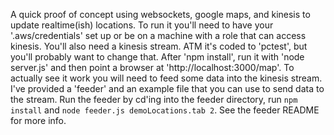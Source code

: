 A quick proof of concept using websockets, google maps, and kinesis to update realtime(ish) locations. To run it you'll need to have your '.aws/credentials' set up or be on a machine with a role that can access kinesis.  You'll also need a kinesis stream.  ATM it's coded to 'pctest', but you'll probably want to change that.  After 'npm install', run it with 'node server.js' and then point a browser at 'http://localhost:3000/map'.  To actually see it work you will need to feed some data into the kinesis stream.  I've provided a 'feeder' and an example file that you can use to send data to the stream.  Run the feeder by cd'ing into the feeder directory, run `npm install` and `node feeder.js demoLocations.tab 2`.  See the feeder README for more info.
